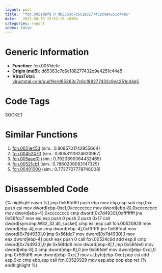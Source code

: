```yaml
---
layout: post
title:  "fcn.0051defe @ d65363c7c6c188277432c9e4251c44e5"
date:   2021-08-30 15:52:19 +0300
categories: report
index: false
---
```


# Generic Information
- **Function:** fcn.0051defe
- **Origin (md5):** d65363c7c6c188277432c9e4251c44e5
- **VirusTotal:** [virustotal.com/gui/file/d65363c7c6c188277432c9e4251c44e5][virustotal_ref]

# Code Tags
<span class="tag" id="SOCKET">SOCKET</span>


# Similar Functions

1. [fcn.0051e453][similar_1_ref] (sim.: 0.8085701742955664)
2. [fcn.00452470][similar_2_ref] (sim.: 0.8058110624620967)
3. [fcn.005aaef0][similar_3_ref] (sim.: 0.7920690064432465)
4. [fcn.00521cb1][similar_4_ref] (sim.: 0.7860206083147325)
5. [fcn.00401000][similar_5_ref] (sim.: 0.7737707778748008)


# Disassembled Code

{% highlight nasm %}
jmp 0x56fd60
push ebp
mov ebp,esp
sub esp,0xc
push esi
mov dword[ebp-0xc],0xcccccccc
mov dword[ebp-8],0xcccccccc
mov dword[ebp-4],0xcccccccc
cmp dword[0x7d4930],0xffffffff
jne 0x56fdc7
mov esi,esp
push 0
push 2
push 0x17
call dword[sym.imp.WS2_32.dll_socket]
cmp esi,esp
call fcn.00520929
mov dword[ebp-4],eax
cmp dword[ebp-4],0xffffffff
jne 0x56fdaf
mov dword[0x7d4930],0
jmp 0x56fdc7
mov dword[0x7d4930],1
mov eax,dword[ebp-4]
push eax
push 0
call fcn.00524c6d
add esp,8
cmp dword[0x7d4930],0
jle 0x56fdd9
mov dword[ebp-8],1
jmp 0x56fde0
mov dword[ebp-8],0
cmp dword[ebp-8],0
jne 0x56fdef
mov dword[ebp-0xc],0
jmp 0x56fdf6
mov dword[ebp-0xc],1
mov al,byte[ebp-0xc]
pop esi
add esp,0xc
cmp ebp,esp
call fcn.00520929
mov esp,ebp
pop ebp
ret
{% endhighlight %}


[similar_1_ref]: /report/fcn.0051e453@d65363c7c6c188277432c9e4251c44e5
[similar_2_ref]: /report/fcn.00452470@279a61b1e76da49531f1f16fd1102a2d
[similar_3_ref]: /report/fcn.005aaef0@d65363c7c6c188277432c9e4251c44e5
[similar_4_ref]: /report/fcn.00521cb1@d65363c7c6c188277432c9e4251c44e5
[similar_5_ref]: /report/fcn.00401000@d4e56c7d970c209a3a2b3c4b4cc5e586
[virustotal_ref]: https://www.virustotal.com/gui/file/d65363c7c6c188277432c9e4251c44e5